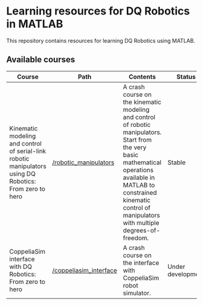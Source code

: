 # Learning resources for DQ Robotics in MATLAB
This repository contains resources for learning DQ Robotics using MATLAB.

## Available courses
|Course|Path|Contents|Status|
|---|---|---|---|
Kinematic modeling and control of serial-link robotic manipulators using DQ Robotics: From zero to hero|[/robotic_manipulators](https://github.com/ffasilva/learning-dqrobotics-in-matlab/tree/coppeliasim-interface/robotic_manipulators)|A crash course on the kinematic modeling and control of robotic manipulators. Start from the very basic mathematical operations available in MATLAB to constrained kinematic control of manipulators with multiple degrees-of-freedom.|Stable|
CoppeliaSim interface with DQ Robotics: From zero to hero|[/coppeliasim_interface](https://github.com/ffasilva/learning-dqrobotics-in-matlab/tree/coppeliasim-interface/coppeliasim_interface)|A crash course on the interface with CoppeliaSim robot simulator. |Under development|
